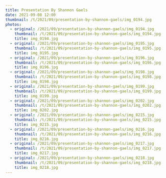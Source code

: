 ```yaml
---
title: Presentation By Shannon Gaels
date: 2021-09-08 12:00
thumbnail: /t/2021/09/presentation-by-shannon-gaels/img_0194.jpg
photos:
  - original: /2021/09/presentation-by-shannon-gaels/img_0194.jpg
    thumbnail: /t/2021/09/presentation-by-shannon-gaels/img_0194.jpg
    title: img_0194.jpg
  - original: /2021/09/presentation-by-shannon-gaels/img_0195.jpg
    thumbnail: /t/2021/09/presentation-by-shannon-gaels/img_0195.jpg
    title: img_0195.jpg
  - original: /2021/09/presentation-by-shannon-gaels/img_0196.jpg
    thumbnail: /t/2021/09/presentation-by-shannon-gaels/img_0196.jpg
    title: img_0196.jpg
  - original: /2021/09/presentation-by-shannon-gaels/img_0198.jpg
    thumbnail: /t/2021/09/presentation-by-shannon-gaels/img_0198.jpg
    title: img_0198.jpg
  - original: /2021/09/presentation-by-shannon-gaels/img_0199.jpg
    thumbnail: /t/2021/09/presentation-by-shannon-gaels/img_0199.jpg
    title: img_0199.jpg
  - original: /2021/09/presentation-by-shannon-gaels/img_0202.jpg
    thumbnail: /t/2021/09/presentation-by-shannon-gaels/img_0202.jpg
    title: img_0202.jpg
  - original: /2021/09/presentation-by-shannon-gaels/img_0215.jpg
    thumbnail: /t/2021/09/presentation-by-shannon-gaels/img_0215.jpg
    title: img_0215.jpg
  - original: /2021/09/presentation-by-shannon-gaels/img_0216.jpg
    thumbnail: /t/2021/09/presentation-by-shannon-gaels/img_0216.jpg
    title: img_0216.jpg
  - original: /2021/09/presentation-by-shannon-gaels/img_0217.jpg
    thumbnail: /t/2021/09/presentation-by-shannon-gaels/img_0217.jpg
    title: img_0217.jpg
  - original: /2021/09/presentation-by-shannon-gaels/img_0218.jpg
    thumbnail: /t/2021/09/presentation-by-shannon-gaels/img_0218.jpg
    title: img_0218.jpg
---
```

